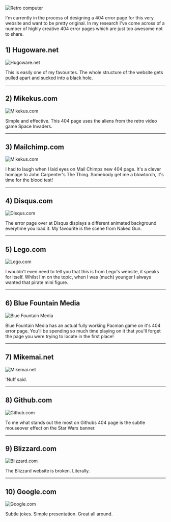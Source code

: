 <!--
My top 5 memories from growing up with Web Design
Posted on 2nd March 2014
-->

![Retro computer](https://raw.githubusercontent.com/WebDevLuke/My-Articles/master/2014-03-2-10-creative-404-error-pages/10-creative-404-error-pages.jpg)

I'm currently in the process of designing a 404 error page for this very website and want to be pretty original. In my research I've come across of a number of highly creative 404 error pages which are just too awesome not to share.

## 1) Hugoware.net

![Hugoware.net](https://raw.githubusercontent.com/WebDevLuke/My-Articles/master/2014-03-2-10-creative-404-error-pages/error_page_01.jpg)

This is easily one of my favourites. The whole structure of the website gets pulled apart and sucked into a black hole.

------

## 2) Mikekus.com

![Mikekus.com](https://raw.githubusercontent.com/WebDevLuke/My-Articles/master/2014-03-2-10-creative-404-error-pages/error_page_02.jpg)

Simple and effective. This 404 page uses the aliens from the retro video game Space Invaders.

------

## 3) Mailchimp.com

![Mikekus.com](https://raw.githubusercontent.com/WebDevLuke/My-Articles/master/2014-03-2-10-creative-404-error-pages/error_page_03.jpg)

I had to laugh when I laid eyes on Mail Chimps new 404 page. It's a clever homage to John Carpenter's The Thing. Somebody get me a blowtorch, it's time for the blood test!

------

## 4) Disqus.com

![Disqus.com](https://raw.githubusercontent.com/WebDevLuke/My-Articles/master/2014-03-2-10-creative-404-error-pages/error_page_04.jpg)

The error page over at Disqus displays a different animated background everytime you load it. My favourite is the scene from Naked Gun.

------

## 5) Lego.com

![Lego.com](https://raw.githubusercontent.com/WebDevLuke/My-Articles/master/2014-03-2-10-creative-404-error-pages/error_page_05.jpg)

I wouldn't even need to tell you that this is from Lego's website, it speaks for itself. Whilst I'm on the topic, when I was (much) younger I always wanted that pirate mini figure.

------

## 6) Blue Fountain Media

![Blue Fountain Media](https://raw.githubusercontent.com/WebDevLuke/My-Articles/master/2014-03-2-10-creative-404-error-pages/error_page_06.jpg)

Blue Fountain Media has an actual fully working Pacman game on it's 404 error page. You'll be spending so much time playing on it that you'll forget the page you were trying to locate in the first place!

------

## 7) Mikemai.net

![Mikemai.net](https://raw.githubusercontent.com/WebDevLuke/My-Articles/master/2014-03-2-10-creative-404-error-pages/error_page_07.jpg)

'Nuff said.

------

## 8) Github.com

![Github.com](https://raw.githubusercontent.com/WebDevLuke/My-Articles/master/2014-03-2-10-creative-404-error-pages/error_page_08.jpg)

To me what stands out the most on Githubs 404 page is the subtle mouseover effect on the Star Wars banner.

------

## 9) Blizzard.com

![Blizzard.com](https://raw.githubusercontent.com/WebDevLuke/My-Articles/master/2014-03-2-10-creative-404-error-pages/error_page_09.jpg)

The Blizzard website is broken. Literally.

------

## 10) Google.com

![Google.com](https://raw.githubusercontent.com/WebDevLuke/My-Articles/master/2014-03-2-10-creative-404-error-pages/error_page_10.jpg)

Subtle jokes. Simple presentation. Great all around.
